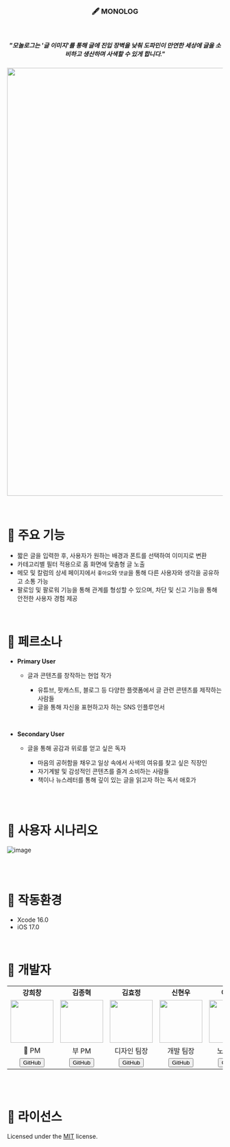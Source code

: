 <h3 align="center"> 🖋️ MONOLOG </h3>
<br>
<h5 align="center"> "모놀로그는 '글 이미지'를 통해 글에 진입 장벽을 낮춰 도파민이 만연한 세상에 글을 소비하고 생산하며 사색할 수 있게 합니다." </h5>
<p align="center">
<img src="https://github.com/user-attachments/assets/9ac90a34-c852-40ba-a211-8a43ed3d11fa" width="1000"/>
</p>
<br>

# 📑 주요 기능
- 짧은 글을 입력한 후, 사용자가 원하는 배경과 폰트를 선택하여 이미지로 변환
- 카테고리별 필터 적용으로 홈 화면에 맞춤형 글 노출
- 메모 및 칼럼의 상세 페이지에서 `좋아요`와 `댓글`을 통해 다른 사용자와 생각을 공유하고 소통 가능
- 팔로잉 및 팔로워 기능을 통해 관계를 형성할 수 있으며, 차단 및 신고 기능을 통해 안전한 사용자 경험 제공
<br>

# 📑 페르소나
- **Primary User**
  - 글과 콘텐츠를 창작하는 현업 작가

    - 유튜브, 팟캐스트, 블로그 등 다양한 플랫폼에서 글 관련 콘텐츠를 제작하는 사람들
    - 글을 통해 자신을 표현하고자 하는 SNS 인플루언서
<br>

- **Secondary User**
  - 글을 통해 공감과 위로를 얻고 싶은 독자
  
    - 마음의 공허함을 채우고 일상 속에서 사색의 여유를 찾고 싶은 직장인
    - 자기계발 및 감성적인 콘텐츠를 즐겨 소비하는 사람들
    - 책이나 뉴스레터를 통해 깊이 있는 글을 읽고자 하는 독서 애호가
<br>
<br>

# 📑 사용자 시나리오
![image](https://github.com/user-attachments/assets/f0eda490-b128-4be0-a290-513dcfb55864)

<br>
<br>

# 📑 작동환경
- Xcode 16.0
- iOS 17.0

<br>

# 📑 개발자
<div align="center">
  <table>
    <tr>
      <td align="center"><strong>강희창</strong></td>
      <td align="center"><strong>김종혁</strong></td>
      <td align="center"><strong>김효정</strong></td>
      <td align="center"><strong>신현우</strong></td>
      <td align="center"><strong>이정민</strong></td>
      <td align="center"><strong>홍지수</strong></td>
    </tr>
    <tr>
      <td align="center"><img src="https://github.com/user-attachments/assets/be5b3203-cc7a-4e60-a75a-69523de2469a" width="100"></td>
      <td align="center"><img src="https://github.com/user-attachments/assets/a80efdda-a5b1-4834-85b5-071ca5eb6bf6" width="100"></td>
      <td align="center"><img src="https://github.com/user-attachments/assets/c56a8ea0-eeb1-444c-9ab0-8d21985e9161" width="100"></td>
      <td align="center"><img src="https://github.com/user-attachments/assets/8ee1d4eb-a8bc-4945-928e-9d21414bbfe4" width="100"></td>
      <td align="center"><img src="https://github.com/user-attachments/assets/5620dd88-9361-4c46-b4ed-05d23bd68ea2" width="100"></td>
      <td align="center"><img src="https://github.com/user-attachments/assets/0e592ef1-1c05-4763-b433-ff8034649e4a" width="100"></td>
    </tr>
    <tr>
      <td align="center">🚀 PM</td>
      <td align="center">부 PM</td>
      <td align="center">디자인 팀장</td>
      <td align="center">개발 팀장</td>
      <td align="center">노션 팀장</td>
      <td align="center">기획 팀장</td>
    </tr>
    <tr>
      <td align="center"><a href="https://github.com/saul1113"><button>GitHub</button></a></td>
      <td align="center"><a href="https://github.com/bbell428"><button>GitHub</button></a></td>
      <td align="center"><a href="https://github.com/71myo"><button>GitHub</button></a></td>
      <td align="center"><a href="https://github.com/show2633"><button>GitHub</button></a></td>
      <td align="center"><a href="https://github.com/Jeolmi123"><button>GitHub</button></a></td>
      <td align="center"><a href="https://github.com/jisooohh"><button>GitHub</button></a></td>
    </tr>
  </table>
</div>
<br>
<br>

# 📑 라이선스
Licensed under the [MIT](LICENSE) license.
